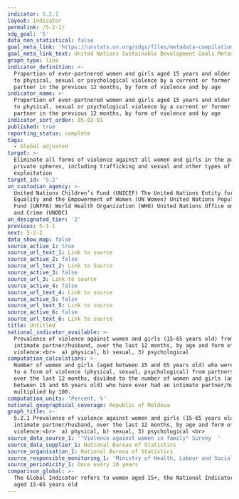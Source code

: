 ```yaml
---
indicator: 5.2.1
layout: indicator
permalink: /5-2-1/
sdg_goal: '5'
data_non_statistical: false
goal_meta_link: 'https://unstats.un.org/sdgs/files/metadata-compilation/Metadata-Goal-5.pdf'
goal_meta_link_text: United Nations Sustainable Development Goals Metadata (PDF 518 KB)
graph_type: line
indicator_definition: >-
  Proportion of ever-partnered women and girls aged 15 years and older subjected
  to physical, sexual or psychological violence by a current or former intimate
  partner in the previous 12 months, by form of violence and by age
indicator_name: >-
  Proportion of ever-partnered women and girls aged 15 years and older subjected
  to physical, sexual or psychological violence by a current or former intimate
  partner in the previous 12 months, by form of violence and by age
indicator_sort_order: 05-02-01
published: true
reporting_status: complete
tags:
  - Global adjusted
target: >-
  Eliminate all forms of violence against all women and girls in the public and
  private spheres, including trafficking and sexual and other types of
  exploitation
target_id: '5.2'
un_custodian_agency: >-
  United Nations Children’s Fund (UNICEF) The United Nations Entity for Gender
  Equality and the Empowerment of Women (UN Women) United Nations Population
  Fund (UNFPA) World Health Organization (WHO) United Nations Office on Drugs
  and Crime (UNODC)  
un_designated_tier: '2'
previous: 5-1-1
next: 5-2-2
data_show_map: false
source_active_1: true
source_url_text_1: Link to source
source_active_2: false
source_url_text_2: Link to Source
source_active_3: false
source_url_3: Link to source
source_active_4: false
source_url_text_4: Link to source
source_active_5: false
source_url_text_5: Link to source
source_active_6: false
source_url_text_6: Link to source
title: Untitled
national_indicator_available: >-
  Prevalence of violence against women and girls (15-65 years old) from an
  intimate partner/husband, over the last 12 months, by age and form of
  violence:<br>  a) physical, b) sexual, 3) psychological
computation_calculations: >-
  Number of women and girls (aged between 15 and 65 years old) who were exposed
  to a form of violence (physical, sexual, psychological) from partners/husbands
  over the last 12 months, divided to the number of women and girls (aged
  between 15 and 65 years old) who have ever had an intimate partner/husband,
  multiplied by 100.
computation_units: 'Percent, %'
national_geographical_coverage: Republic of Moldova
graph_title: >-
  5.2.1 Prevalence of violence against women and girls (15-65 years old) from an
  intimate partner/husband, over the last 12 months, by age and form of
  violence:<br>  a) physical, b) sexual, 3) psychological <br> 
source_data_source_1: '"Violence against women in family" Survey  '
source_data_supplier_1: National Bureau of Statistics
source_organisation_1: National Bureau of Statistics
source_responsible_monitoring_1: 'Ministry of Health, Labour and Social Protection'
source_periodicity_1: Once every 10 years
comparison_global: >-
  The Global Indicator refers to women aged 15+, the National Indicator  - women
  aged 15-65 years old
---
```

